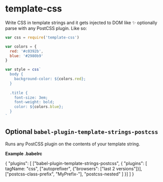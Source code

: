 # template-css

Write CSS in template strings and it gets injected to DOM like :sparkles: optionally parse with any PostCSS plugin. Like so:


```js
var css = require('template-css')

var colors = {
  red: '#c0392b',
  blue: '#2980b9'
}

var style = css`
  body {
    background-color: ${colors.red};
  }
  
  .title {
    font-size: 3em;
    font-weight: bold;
    color: ${colors.blue};
  }
`
```

## Optional `babel-plugin-template-strings-postcss`

Runs any PostCSS plugin on the contents of your template string.

**Example .babelrc**

{
  "plugins": [
    ["babel-plugin-template-strings-postcss", {
      "plugins": [
        tagName: "css",
        ["autoprefixer", {"browsers": ["last 2 versions"]}],
        ["postcss-class-prefix", "MyPrefix-"],
        "postcss-nested"
      ]
    }]
  ]
}
